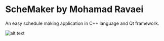 # ScheMaker by Mohamad Ravaei
An easy schedule making application in C++ language and Qt framework.

![alt text](https://1.bp.blogspot.com/-fZmqFmACYwM/XPg2OHs3j-I/AAAAAAAAALY/nzODew7nd5EwTLLZDR6QViIaJQly8GPFgCLcBGAs/w945-h600-p-k-no-nu/Untitled.png)

